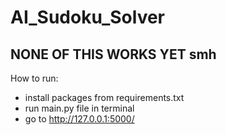 # AI_Sudoku_Solver

## NONE OF THIS WORKS YET smh

How to run:

- install packages from requirements.txt
- run main.py file in terminal
- go to http://127.0.0.1:5000/
 
